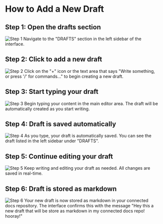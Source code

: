 

  # How to Add a New Draft

## Step 1: Open the drafts section
![Step 1](/img/add_a_new_draft/step_1.png)
Navigate to the "DRAFTS" section in the left sidebar of the interface.

## Step 2: Click to add a new draft
![Step 2](/img/add_a_new_draft/step_2.png)
Click on the "+" icon or the text area that says "Write something, or press '/' for commands..." to begin creating a new draft.

## Step 3: Start typing your draft
![Step 3](/img/add_a_new_draft/step_3.png)
Begin typing your content in the main editor area. The draft will be automatically created as you start writing.

## Step 4: Draft is saved automatically
![Step 4](/img/add_a_new_draft/step_4.png)
As you type, your draft is automatically saved. You can see the draft listed in the left sidebar under "DRAFTS".

## Step 5: Continue editing your draft
![Step 5](/img/add_a_new_draft/step_5.png)
Keep writing and editing your draft as needed. All changes are saved in real-time.

## Step 6: Draft is stored as markdown
![Step 6](/img/add_a_new_draft/step_6.png)
Your new draft is now stored as markdown in your connected docs repository. The interface confirms this with the message "Hey this a new draft that will be store as markdown in my connected docs repo! hooray!"

  